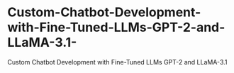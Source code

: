 # Custom-Chatbot-Development-with-Fine-Tuned-LLMs-GPT-2-and-LLaMA-3.1-
Custom Chatbot Development with Fine-Tuned LLMs GPT-2 and LLaMA-3.1 
